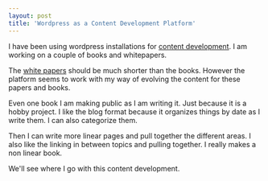 ```yaml
---
layout: post
title: 'Wordpress as a Content Development Platform'
---
```

I have been using wordpress installations for <a class="zem_slink" title="Content development (web)" rel="wikipedia" href="http://en.wikipedia.org/wiki/Content_development_%28web%29">content development</a>. I am working on a couple of books and whitepapers.<p></p>
The <a class="zem_slink" title="White paper" rel="wikipedia" href="http://en.wikipedia.org/wiki/White_paper">white papers</a> should be much shorter than the books. However the platform seems to work with my way of evolving the content for these papers and books.<p></p>
Even one book I am making public as I am writing it. Just because it is a hobby project. I like the blog format because it organizes things by date as I write them. I can also categorize them.<p></p>
Then I can write more linear pages and pull together the different areas. I also like the linking in between topics and pulling together. I really makes a non linear book.<p></p>
We'll see where I go with this content development.
